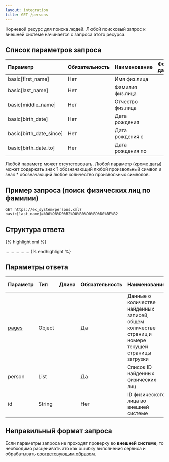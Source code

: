 ```yaml
---
layout: integration
title: GET /persons
---
```


Корневой ресурс для поиска людей.
Любой поисковый запрос к внешней системе начинается с запроса этого ресурса.

## Список параметров запроса

| Параметр | Обязательность | Наименование | Формат данных |
|:---------|:---------------|:-------------|:------------------------|
| basic[first_name] | Нет | Имя физ.лица | |
| basic[last_name] | Нет | Фамилия физ.лица | |
| basic[middle_name] | Нет | Отчество физ.лица | |
| basic[birth_date] | Нет | Дата рождения | |
| basic[birth_date_since] | Нет | Дата рождения с | |
| basic[birth_date_to] | Нет | Дата рождения по | |

Любой параметр может отсутстововать.
Любой параметр (кроме даты) может содержать знак ? обозначающий любой
произвольный символ и знак * обозначающий любое количество произвольных символов.


## Пример запроса (поиск физических лиц по фамилии)

`GET https://ex_system/persons.xml?basic[last_name]=%D0%98%D0%B2%D0%B0%D0%BD%D0%BE%B2`

## Структура ответа

{% highlight xml %}
<?xml version="1.0"?>
<persons>
    <pages>
        <current_page>…</current_page>
        <total_pages>…</total_pages>
         <total_objects>…</total_objects>
     </pages>
  <person>
      <id>...</id>
  </person>
  <person>
    <id>...</id>
  </person>
</persons>
{% endhighlight %}

## Параметры ответа

| Параметр | Тип | Длина | Обязательность | Наименование | Формат данных |
|:---------|:----|:------|:---------------|:-------------|:--------------|
| [pages]({{site.baseurl}}/integration/models/pages.html) | Object | | Да | Данные о количестве найденных записей, общем количестве страниц и номере текущей страницы загрузки | |
| person | List | | Да | Список ID найденных физических лиц | |
| id | String | | Нет | ID физического лица во внешней системе | |

## Неправильный формат запроса
Если параметры запроса не проходят проверку во **внешней системе**, то необходимо
расценивать это как ошибку выполнения сервиса и обрабатывать
[соответсвующим образом]({{site.baseurl}}/integration/services/service_error.html).

